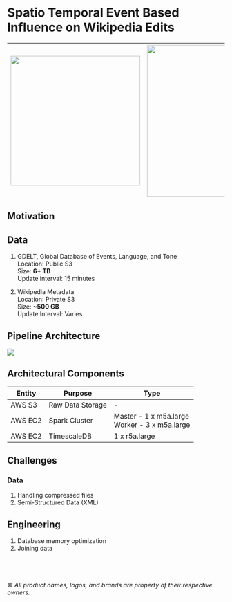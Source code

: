 # Spatio Temporal Event Based Influence on Wikipedia Edits
| <img src="https://www.bunkered.co.uk/uploads/site/_articleBodyImage/Wikipedia-logo-1024x576.jpg" width="300" margin-right="300"> | <img src="https://maelfabien.github.io/assets/images/header.jpg" width="350">|
| ------------- | ------------- |

## Motivation
## Data
1. GDELT, Global Database of Events, Language, and Tone<br/>
   Location: Public S3<br/>
   Size: <b>6+ TB</b><br/>
   Update interval: 15 minutes<br/>

2. Wikipedia Metadata<br/>
   Location: Private S3<br/>
   Size: <b>~500 GB</b> <br/>
   Update Interval: Varies<br/>

## Pipeline Architecture
<img src="https://github.com/pratikwatwani/Event-Based-Influence-on-Wikipedia/blob/master/assets/pipeline.png" align='center'><br/>

## Architectural Components
| Entity  | Purpose          | Type                                             |
|---------|------------------|--------------------------------------------------|
| AWS S3  | Raw Data Storage | -                                                |
| AWS EC2 | Spark Cluster    | Master - 1 x m5a.large<br>Worker - 3 x m5a.large |
| AWS EC2 | TimescaleDB      | 1 x r5a.large                                    |

## Challenges
### Data
1. Handling compressed files
2. Semi-Structured Data (XML)

## Engineering
1. Database memory optimization
2. Joining data

<br/><br/><h6>&copy; All product names, logos, and brands are property of their respective owners.</h6>
